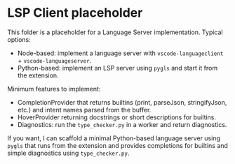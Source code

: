 # LSP Client placeholder

This folder is a placeholder for a Language Server implementation. Typical options:

- Node-based: implement a language server with `vscode-languageclient` + `vscode-languageserver`.
- Python-based: implement an LSP server using `pygls` and start it from the extension.

Minimum features to implement:
- CompletionProvider that returns builtins (print, parseJson, stringifyJson, etc.) and intent names parsed from the buffer.
- HoverProvider returning docstrings or short descriptions for builtins.
- Diagnostics: run the `type_checker.py` in a worker and return diagnostics.

If you want, I can scaffold a minimal Python-based language server using `pygls` that runs from the extension and provides completions for builtins and simple diagnostics using `type_checker.py`.
